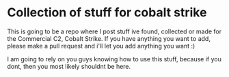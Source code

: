# Collection of stuff for cobalt strike
This is going to be a repo where I post stuff ive found, collected or made for the Commercial C2, Cobalt Strike. 
If you have anything you want to add, please make a pull request and i'll let you add anything you want :)

I am going to rely on you guys knowing how to use this stuff, because if you dont, then you most likely shouldnt be here.
